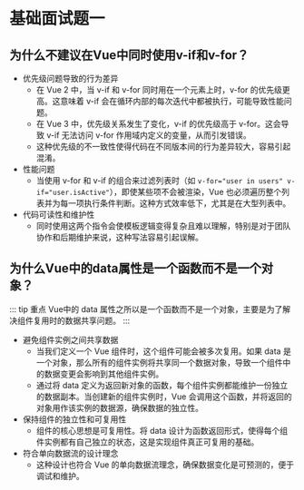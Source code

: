 # 基础面试题一

## 为什么不建议在Vue中同时使用v-if和v-for？

- 优先级问题导致的行为差异
    - 在 Vue 2 中，当 v-if 和 v-for 同时用在一个元素上时，v-for 的优先级更高。这意味着 v-if 会在循环内部的每次迭代中都被执行，可能导致性能问题。
    - 在 Vue 3 中，优先级关系发生了变化，v-if 的优先级高于 v-for。这会导致 v-if 无法访问 v-for 作用域内定义的变量，从而引发错误。
    - 这种优先级的不一致性使得代码在不同版本间的行为差异较大，容易引起混淆。
- 性能问题
    - 当使用 v-for 和 v-if 的组合来过滤列表时（如 `v-for="user in users" v-if="user.isActive"`），即使某些项不会被渲染，Vue
      也必须遍历整个列表并为每一项执行条件判断。这种方式效率低下，尤其是在大型列表中。
- 代码可读性和维护性
    - 同时使用这两个指令会使模板逻辑变得复杂且难以理解，特别是对于团队协作和后期维护来说，这种写法容易引起误解。

## 为什么Vue中的data属性是一个函数而不是一个对象？

::: tip 重点
Vue中的 data 属性之所以是一个函数而不是一个对象，主要是为了解决组件复用时的数据共享问题。
:::

- 避免组件实例之间共享数据
    - 当我们定义一个 Vue 组件时，这个组件可能会被多次复用。如果 data 是一个对象，那么所有的组件实例将共享同一个数据对象，导致一个组件中的数据变更会影响到其他组件实例。
    - 通过将 data 定义为返回新对象的函数，每个组件实例都能维护一份独立的数据副本。当创建新的组件实例时，Vue
      会调用这个函数，并将返回的对象用作该实例的数据源，确保数据的独立性。
- 保持组件的独立性和可复用性
    - 组件的核心思想是可复用性。将 data 设计为函数返回形式，使得每个组件实例都有自己独立的状态，这是实现组件真正可复用的基础。
- 符合单向数据流的设计理念
    - 这种设计也符合 Vue 的单向数据流理念，确保数据变化是可预测的，便于调试和维护。
